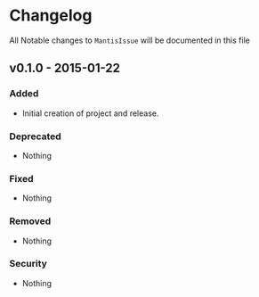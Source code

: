 # Changelog

All Notable changes to `MantisIssue` will be documented in this file

## v0.1.0 - 2015-01-22

### Added
- Initial creation of project and release.

### Deprecated
- Nothing

### Fixed
- Nothing

### Removed
- Nothing

### Security
- Nothing
